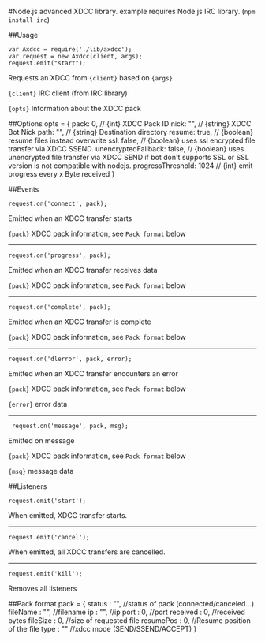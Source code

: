#Node.js advanced XDCC library.
example requires Node.js IRC library. (`npm install irc`)



##Usage

    var Axdcc = require('./lib/axdcc');
    var request = new Axdcc(client, args);
    request.emit("start");

Requests an XDCC from `{client}` based on `{args}`

`{client}` IRC client (from IRC library)

`{opts}` Information about the XDCC pack
    
##Options
    opts = {
         pack: 0,       // {int} XDCC Pack ID
         nick: "",      // {string} XDCC Bot Nick
         path: "",      // {string} Destination directory
         resume: true,  // {boolean} resume files instead overwrite
         ssl: false,    // {boolean} uses ssl encrypted file transfer via XDCC SSEND.
         unencryptedFallback: false,    // {boolean} uses unencrypted file transfer via XDCC SEND if bot don't supports SSL or SSL version is not compatible with nodejs.
         progressThreshold: 1024        // {int} emit progress every x Byte received
    }

##Events

    request.on('connect', pack);
Emitted when an XDCC transfer starts

`{pack}`      XDCC pack information, see `Pack format` below

-------

    request.on('progress', pack);
Emitted when an XDCC transfer receives data

`{pack}`      XDCC pack information, see `Pack format` below
 
-------
 
    request.on('complete', pack);
Emitted when an XDCC transfer is complete

`{pack}`      XDCC pack information, see `Pack format` below

-------

    request.on('dlerror', pack, error);
Emitted when an XDCC transfer encounters an error

`{pack}`      XDCC pack information, see `Pack format` below

`{error}`     error data
 
 -------
 
     request.on('message', pack, msg);
 Emitted on message
 
 `{pack}`      XDCC pack information, see `Pack format` below
 
 `{msg}`       message data
  
 
##Listeners

    request.emit('start');
When emitted, XDCC transfer starts.

-------

    request.emit('cancel');
When emitted, all XDCC transfers are cancelled.

-------

    request.emit('kill');
Removes all listeners

##Pack format
    pack = {
        status    : "", //status of pack (connected/canceled...)
        fileName  : "", //filename
        ip        : "", //ip
        port      : 0,  //port
        received  : 0,  //received bytes
        fileSize  : 0,  //size of requested file
        resumePos : 0,  //Resume position of the file
        type      : "" //xdcc mode (SEND/SSEND/ACCEPT)
    }
    